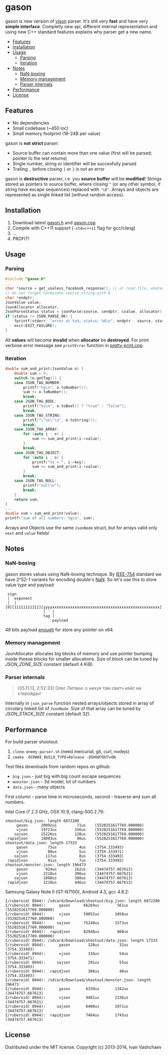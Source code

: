 # gason
gason is new version of [vjson](https://code.google.com/p/vjson) parser. It's still very **fast** and have very **simple interface**. Completly new api, different internal representation and using new C++ standard features explains why parser get a new name.

- [Features](#features)
- [Installation](#installation)
- [Usage](#usage)
	- [Parsing](#parsing)
	- [Iteration](#iteration)
- [Notes](#notes)
	- [NaN-boxing](#nan-boxing)
	- [Memory management](#memory-management)
	- [Parser internals](#parser-internals)
- [Performance](#performance)
- [License](#license)

## Features
* No dependencies
* Small codebase (~450 loc)
* Small memory footprint (16-24B per value)

gason is **not strict** parser:
* Source buffer can contain more than one value (first will be parsed; pointer to the rest returns)
* Single number, string or identifier will be succesfully parsed
* Trailing `,` before closing `]` or `}` is not an error

gason is **destructive** parser, i.e. you **source buffer** will be **modified**! Strings stored as pointers to source buffer, where closing `"` (or any other symbol, if string have escape sequences) replaced with `'\0'`. Arrays and objects are represented as single linked list (without random access).

## Installation
1. Download latest [gason.h](https://raw.github.com/vivkin/gason/master/gason.h) and [gason.cpp](https://raw.github.com/vivkin/gason/master/gason.cpp)
2. Compile with C++11 support (`-std=c++11` flag for gcc/clang)
3. ...
4. PROFIT!

## Usage
### Parsing
```cpp
#include "gason.h"
...
char *source = get_useless_facebook_response(); // or read file, whatever
// do not forget terminate source string with 0
char *endptr;
JsonValue value;
JsonAllocator allocator;
JsonParseStatus status = jsonParse(source, &endptr, &value, allocator);
if (status != JSON_PARSE_OK) {
	fprintf(stderr, "error at %zd, status: %d\n", endptr - source, status);
	exit(EXIT_FAILURE);
}
```
All **values** will become **invalid** when **allocator** be **destroyed**. For print verbose error message see `printError` function in [pretty-print.cpp](pretty-print.cpp).

### Iteration
```cpp
double sum_and_print(JsonValue o) {
	double sum = 0;
	switch (o.getTag()) {
	case JSON_TAG_NUMBER:
		printf("%g\n", o.toNumber());
		sum += o.toNumber();
		break;
	case JSON_TAG_BOOL:
		printf("%s\n", o.toBool() ? "true" : "false");
		break;
	case JSON_TAG_STRING:
		printf("\"%s\"\n", o.toString());
		break;
	case JSON_TAG_ARRAY:
		for (auto i : o) {
			sum += sum_and_print(i->value);
		}
		break;
	case JSON_TAG_OBJECT:
		for (auto i : o) {
			printf("%s = ", i->key);
			sum += sum_and_print(i->value);
		}
		break;
	case JSON_TAG_NULL:
		printf("null\n");
		break;
	}
	return sum;
}
...
double sum = sum_and_print(value);
printf("sum of all numbers: %g\n", sum);
```
Arrays and Objects use the same `JsonNode` struct, but for arrays valid only `next` and `value` fields!

## Notes
### NaN-boxing
gason stores values using NaN-boxing technique. By [IEEE-754](http://en.wikipedia.org/wiki/IEEE_floating_point) standard we have 2^52-1 variants for encoding double's [NaN](http://en.wikipedia.org/wiki/NaN). So let's use this to store value type and payload:
```
 sign
 |  exponent
 |  |
[0][11111111111][yyyyxxxxxxxxxxxxxxxxxxxxxxxxxxxxxxxxxxxxxxxxxxxxxxxx]
                 |   |
                 tag |
                     payload
```
48 bits payload [enough](http://en.wikipedia.org/wiki/X86-64#Virtual_address_space_details) for store any pointer on x64.

### Memory management
JsonAllocator allocates big blocks of memory and use pointer bumping inside theese blocks for smaller allocations. Size of block can be tuned by *JSON_ZONE_SIZE* constant (default 4 KiB).

### Parser internals
> [05.11.13, 2:52:33] Олег Литвин: о нихуя там свитч кейс на стеройдах!

Internally in `json_parse` function nested arrays/objects stored in array of circulary linked list of `JsonNode`. Size of that array can be tuned by *JSON_STACK_SIZE* constant (default 32).

## Performance

For build parser shootout:

1. `clone-enemy-parser.sh` (need mercurial, git, curl, nodejs)
2. `cmake -DCMAKE_BUILD_TYPE=Release -DSHOOTOUT=ON`

Test files downloads from random repos on github:
* `big.json` - just big with big count escape sequences
* `monster.json` - 3d model, lot of numbers
* `data.json` - many objects

First column - parse time in microseconds, second - traverse and sum all numbers.

Intel Core i7 2.3 GHz, OSX 10.9, clang-500.2.79:
```
shootout/big.json: length 6072200
     gason      20092us         71us 	(5520251617769.000000)
     vjson      19723us        156us 	(5520251617769.000000)
    sajson      25226us        128us 	(5520251617769.000000)
 rapidjson      18093us         96us 	(5520251617769.000000)
shootout/data.json: length 17333
     gason         75us          4us 	(3754.333493)
     vjson         80us          5us 	(3754.333471)
    sajson        117us          8us 	(3754.333493)
 rapidjson         91us          7us 	(3754.333493)
shootout/monster.json: length 196473
     gason        924us        162us 	(34474757.667613)
     vjson       2218us        396us 	(34474757.667621)
    sajson       1898us        380us 	(34474757.667613)
 rapidjson       2210us        446us 	(34474757.667613)
```
Samsung Galaxy Note II (GT-N7100), Android 4.3, gcc 4.8.2:
```
I/ruberoid( 8944): /sdcard/Download/shootout/big.json: length 6072200
I/ruberoid( 8944):      gason      66269us        561us 	(5520251617769.000000)
I/ruberoid( 8944):      vjson      59052us       1058us 	(5520251617769.000000)
I/ruberoid( 8944):     sajson      75240us       1573us 	(5520251617769.000000)
I/ruberoid( 8944):  rapidjson      82948us        808us 	(5520251617769.000000)
I/ruberoid( 8944): /sdcard/Download/shootout/data.json: length 17333
I/ruberoid( 8944):      gason        328us         32us 	(3754.333493)
I/ruberoid( 8944):      vjson        316us         54us 	(3754.333471)
I/ruberoid( 8944):     sajson        291us         55us 	(3754.333493)
I/ruberoid( 8944):  rapidjson        386us         48us 	(3754.333493)
I/ruberoid( 8944): /sdcard/Download/shootout/monster.json: length 196473
I/ruberoid( 8944):      gason       6330us       1342us 	(34474757.667613)
I/ruberoid( 8944):      vjson       9481us       2236us 	(34474757.667621)
I/ruberoid( 8944):     sajson       6400us       1971us 	(34474757.667613)
I/ruberoid( 8944):  rapidjson       7464us       1745us 	(34474757.667613)
```

## License
Distributed under the MIT license. Copyright (c) 2013-2014, Ivan Vashchaev
